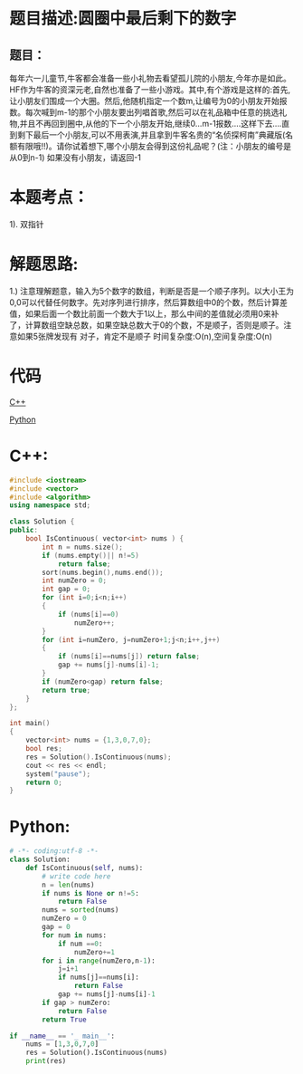 # 题目描述:圆圈中最后剩下的数字
## 题目：
每年六一儿童节,牛客都会准备一些小礼物去看望孤儿院的小朋友,今年亦是如此。HF作为牛客的资深元老,自然也准备了一些小游戏。其中,有个游戏是这样的:首先,让小朋友们围成一个大圈。然后,他随机指定一个数m,让编号为0的小朋友开始报数。每次喊到m-1的那个小朋友要出列唱首歌,然后可以在礼品箱中任意的挑选礼物,并且不再回到圈中,从他的下一个小朋友开始,继续0…m-1报数….这样下去….直到剩下最后一个小朋友,可以不用表演,并且拿到牛客名贵的“名侦探柯南”典藏版(名额有限哦!!)。请你试着想下,哪个小朋友会得到这份礼品呢？(注：小朋友的编号是从0到n-1)
如果没有小朋友，请返回-1
# 本题考点：
  
  1). 双指针
  
# 解题思路:
  
  1.) 注意理解题意，输入为5个数字的数组，判断是否是一个顺子序列。以大小王为0,0可以代替任何数字。先对序列进行排序，然后算数组中0的个数，然后计算差值，如果后面一个数比前面一个数大于1以上，那么中间的差值就必须用0来补了，计算数组空缺总数，如果空缺总数大于0的个数，不是顺子，否则是顺子。注意如果5张牌发现有 对子，肯定不是顺子
  时间复杂度:O(n),空间复杂度:O(n)

# 代码

[C++](./LastNumberInCircle.cpp)

[Python](./LastNumberInCircle.py)

# C++:
```c++
#include <iostream>
#include <vector>
#include <algorithm>
using namespace std;

class Solution {
public:
    bool IsContinuous( vector<int> nums ) {
        int n = nums.size();
        if (nums.empty()|| n!=5)
            return false;
        sort(nums.begin(),nums.end());
        int numZero = 0;
        int gap = 0;
        for (int i=0;i<n;i++)
        {
            if (nums[i]==0)
                numZero++;
        }
        for (int i=numZero, j=numZero+1;j<n;i++,j++)
        {
            if (nums[i]==nums[j]) return false;
            gap += nums[j]-nums[i]-1;
        }
        if (numZero<gap) return false;
        return true;
    }
};

int main()
{
    vector<int> nums = {1,3,0,7,0};
    bool res;
    res = Solution().IsContinuous(nums);
    cout << res << endl;
    system("pause");
    return 0;
}
```

# Python:
```python
# -*- coding:utf-8 -*-
class Solution:
    def IsContinuous(self, nums):
        # write code here
        n = len(nums)
        if nums is None or n!=5:
            return False
        nums = sorted(nums)
        numZero = 0
        gap = 0
        for num in nums:
            if num ==0:
                numZero+=1
        for i in range(numZero,n-1):
            j=i+1
            if nums[j]==nums[i]:
                return False
            gap += nums[j]-nums[i]-1
        if gap > numZero:
            return False
        return True

if __name__ == '_ main__':
    nums = [1,3,0,7,0]
    res = Solution().IsContinuous(nums)    
    print(res)
```

